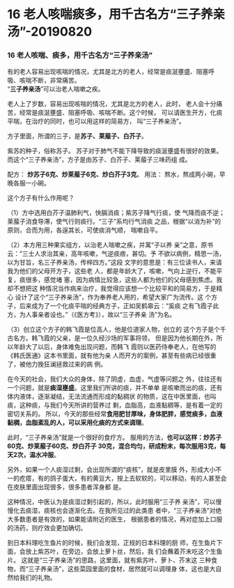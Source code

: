 # 16 老人咳喘痰多，用千古名方“三子养亲汤”-20190820



<a name="X9rb9"></a>
### 16 老人咳喘、痰多，用千古名方“三子养亲汤”

有的老人容易出现咳喘的情况，尤其是北方的老人，经常是痰涎壅盛、阻塞呼
吸、咳喘不断，非常痛苦。<br />“**三子养亲汤**”可以治老人喘嗽之疾。

老人上了岁数，容易出现咳喘的情况，尤其是北方的老人，此时，
老人会十分痛苦，经常是痰涎壅盛、阻塞呼吸、咳喘不断。这个时候，
可以请医生开方，化痰平喘，在治疗的同时，也可以用这样的简易方，
叫“三子养亲汤”。

方子里面，所谓的三子，是**苏子、莱菔子、白芥子**。

紫苏的种子，俗称苏子。
苏子对于肺气不能下降导致的痰涎壅盛有很好的效果。
而这个“三子养亲汤”，方子是由苏子、白芥子、莱菔子三味药组
成。

配方： **炒苏子6克、炒莱菔子6克、炒白芥子3克**。
用法： 熬水，熬成两小碗，早晚各服一小碗。

这个方子有什么作用呢？

（1）方中选用白芥子温肺利气，快膈消痰；紫苏子降气行痰，使
气降而痰不逆；莱菔子消食导滞，使气行则痰行。“三子”系均行气消痰
之品，根据“以消为补”的原则，合而为用，各逞其长，可使痰消气顺，
喘嗽自平。

（2）本方用三种果实组方，以治老人喘嗽之疾，并寓“子以养
亲”之意，原书云：“三士人求治其亲，高年咳嗽，气逆痰痞，甚切。予
不欲以病例，精思一汤，以为甘旨，名三子养亲汤，传梓四方。”这段
文字的意思是：有三位读书人，来请我为他们的父母开方子，这些老
人，都是年龄大了，咳嗽，气向上逆行，不能平复，痰很多，感觉堵
塞，因为病情比较急，这些人都为他们的父母感到焦虑。我却不想把这
种情况当作病来治疗，我觉得应该想一个比较平和的简易方，于是精心
设计了这个“三子养亲汤”，作为奉养老人用的，希望大家广为流传。这
个方子，后来成为了一个化痰平喘的经典方子，正如吴鹤皋云：“奚痰
之有飞霞子此方，为人事亲者设也。”（《医方考》），故以“三子养亲
汤”为名。

（3）创立这个方子的韩飞霞是位高人，他是位道家人物，创立的
这个方子是个千古名方。韩飞霞的父亲，是一位久经沙场的军事将领，
但是因为他长期在外，所以年龄大了以后，身体难免出现问题，而韩飞
霞则以医药侍奉老人，在他写的《韩氏医通》这本书里面，就有他为亲
人而开方的案例，甚至有些病已经很重了，被他力挽狂澜拯救过来的病
例。

在今天的社会，我们大众的身体，除了阴虚，血虚，气虚等问题之
外，往往还有一个问题，就是**痰湿壅盛**。这里我们所讲的痰，并不单单
是咳嗽而出的痰，还有体内液体，逐渐凝结，无法流通而形成的黏稠状
的物质，这在中医里面，也叫痰，这种痰，与我们今天所讲的营养过
剩，血脂高，血液黏稠等，是有着一定的密切关系的。
所以，今天的那些经常**食用肥甘厚味，身体肥胖，感觉痰多，血液
黏稠，血脂紊乱的人，可以采用化痰的方式来调理**。

此时，“三子养亲汤”就是一个很好的食疗方。
服用的方法，**也可以这样：炒苏子60克、炒莱菔子60克、炒白芥子
30克，混合均匀，研成粉末，每次服用3克，每天2次，温水冲服**。

另外，如果一个人痰湿过剩，会出现所谓的“痰核”，就是皮里膜
外，形成大小不一的疙瘩，有的鸽子蛋大，有的黄豆大，按上去软软的，可以移动，有的人甚至会在皮肤里面出现很多，很多患者浑身都
是。

这种情况，中医认为是痰湿过剩引起的，所以，此时服用“三子养
亲汤”，可以慢慢化去痰湿，痰核也会逐渐化去。在我所见过的此类患
者中，“三子养亲汤”对绝大多数患者是有效的，如果能请附近的医生，
根据患者的情况，再对症加上口服的汤药，则疗效会更加确切。

到日本料理吃生鱼片的时候，我们会发现，正规的日本料理的厨
师，在生鱼片下面，会放上紫苏叶，在旁边，会放上萝卜丝，然后，我
们会蘸着芥末吃这个生鱼片。
这就是“三子养亲汤”的思路，这里面，就有紫苏叶、萝卜、芥末这
三种食物，而“三子养亲汤”，这些菜园里面的食材，居然就可以调理身
体，这也是大自然给我们的礼物。
